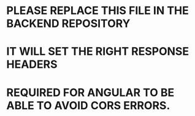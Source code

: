# PLEASE REPLACE THIS FILE IN THE BACKEND REPOSITORY
# IT WILL SET THE RIGHT RESPONSE HEADERS
# REQUIRED FOR ANGULAR TO BE ABLE TO AVOID CORS ERRORS.

